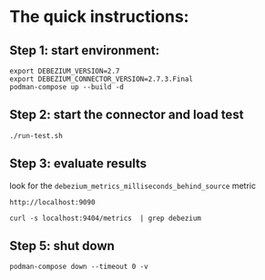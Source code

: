 # The quick instructions:

## Step 1: start environment:

```
export DEBEZIUM_VERSION=2.7
export DEBEZIUM_CONNECTOR_VERSION=2.7.3.Final
podman-compose up --build -d
```

## Step 2: start the connector and load test
```
./run-test.sh
```

## Step 3: evaluate results

look for the `debezium_metrics_milliseconds_behind_source` metric

```
http://localhost:9090
```

```
curl -s localhost:9404/metrics  | grep debezium
```

## Step 5: shut down

```
podman-compose down --timeout 0 -v
```



